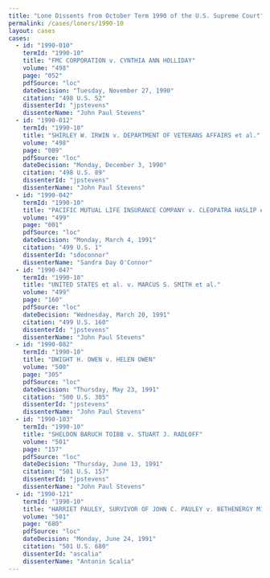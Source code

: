 ```yaml
---
title: "Lone Dissents from October Term 1990 of the U.S. Supreme Court"
permalink: /cases/loners/1990-10
layout: cases
cases:
  - id: "1990-010"
    termId: "1990-10"
    title: "FMC CORPORATION v. CYNTHIA ANN HOLLIDAY"
    volume: "498"
    page: "052"
    pdfSource: "loc"
    dateDecision: "Tuesday, November 27, 1990"
    citation: "498 U.S. 52"
    dissenterId: "jpstevens"
    dissenterName: "John Paul Stevens"
  - id: "1990-012"
    termId: "1990-10"
    title: "SHIRLEY W. IRWIN v. DEPARTMENT OF VETERANS AFFAIRS et al."
    volume: "498"
    page: "089"
    pdfSource: "loc"
    dateDecision: "Monday, December 3, 1990"
    citation: "498 U.S. 89"
    dissenterId: "jpstevens"
    dissenterName: "John Paul Stevens"
  - id: "1990-042"
    termId: "1990-10"
    title: "PACIFIC MUTUAL LIFE INSURANCE COMPANY v. CLEOPATRA HASLIP et al."
    volume: "499"
    page: "001"
    pdfSource: "loc"
    dateDecision: "Monday, March 4, 1991"
    citation: "499 U.S. 1"
    dissenterId: "sdoconnor"
    dissenterName: "Sandra Day O'Connor"
  - id: "1990-047"
    termId: "1990-10"
    title: "UNITED STATES et al. v. MARCUS S. SMITH et al."
    volume: "499"
    page: "160"
    pdfSource: "loc"
    dateDecision: "Wednesday, March 20, 1991"
    citation: "499 U.S. 160"
    dissenterId: "jpstevens"
    dissenterName: "John Paul Stevens"
  - id: "1990-082"
    termId: "1990-10"
    title: "DWIGHT H. OWEN v. HELEN OWEN"
    volume: "500"
    page: "305"
    pdfSource: "loc"
    dateDecision: "Thursday, May 23, 1991"
    citation: "500 U.S. 305"
    dissenterId: "jpstevens"
    dissenterName: "John Paul Stevens"
  - id: "1990-103"
    termId: "1990-10"
    title: "SHELDON BARUCH TOIBB v. STUART J. RADLOFF"
    volume: "501"
    page: "157"
    pdfSource: "loc"
    dateDecision: "Thursday, June 13, 1991"
    citation: "501 U.S. 157"
    dissenterId: "jpstevens"
    dissenterName: "John Paul Stevens"
  - id: "1990-121"
    termId: "1990-10"
    title: "HARRIET PAULEY, SURVIVOR OF JOHN C. PAULEY v. BETHENERGY MINES, INC., ET AL"
    volume: "501"
    page: "680"
    pdfSource: "loc"
    dateDecision: "Monday, June 24, 1991"
    citation: "501 U.S. 680"
    dissenterId: "ascalia"
    dissenterName: "Antonin Scalia"
---
```

